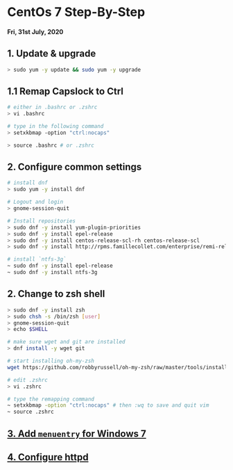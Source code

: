 # CentOs 7 Step-By-Step

#### Fri, 31st July, 2020

## 1. Update & upgrade
```bash
> sudo yum -y update && sudo yum -y upgrade
```

## 1.1 Remap Capslock to Ctrl
```bash
# either in .bashrc or .zshrc
> vi .bashrc

# type in the following command
> setxkbmap -option "ctrl:nocaps"

> source .bashrc # or .zshrc
```

## 2. Configure common settings
```bash
# install dnf
> sudo yum -y install dnf

# Logout and login 
> gnome-session-quit

# Install repositories
> sudo dnf -y install yum-plugin-priorities 
> sudo dnf -y install epel-release 
> sudo dnf -y install centos-release-scl-rh centos-release-scl 
> sudo dnf -y install http://rpms.famillecollet.com/enterprise/remi-release-7.rpm 

# install `ntfs-3g`
~ sudo dnf -y install epel-release
~ sudo dnf -y install ntfs-3g

```

## 2. Change to zsh shell
```bash
> sudo dnf -y install zsh
> sudo chsh -s /bin/zsh [user]
> gnome-session-quit
> echo $SHELL

# make sure wget and git are installed
> dnf install -y wget git

# start installing oh-my-zsh
wget https://github.com/robbyrussell/oh-my-zsh/raw/master/tools/install.sh -O - | zsh

# edit .zshrc
> vi .zshrc 

# type the remapping command
~ setxkbmap -option "ctrl:nocaps" # then :wq to save and quit vim
~ source .zshrc
```

## [3. Add `menuentry` for Windows 7](./menuentry)

## [4. Configure httpd](./httpd)
